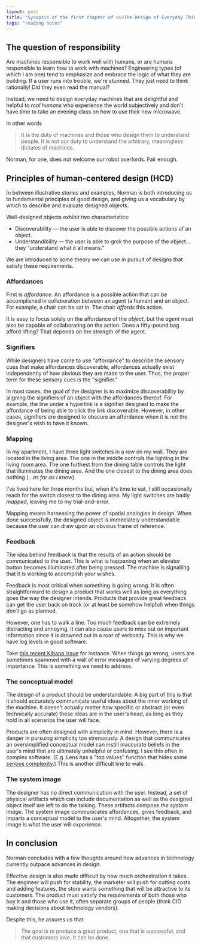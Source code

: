 ```yaml
---
layout: post
title: "Synopsis of the first chapter of <i>The Design of Everyday Things</i>"
tags: "reading notes"
---
```


## The question of responsibility

Are machines responsible to work well with humans, or are humans responsible to learn how to work with machines? Engineering types (of which I am one) tend to emphasize and embrace the logic of what they are building. If a user runs into trouble, we're stunned. They just need to think rationally! Did they even read the manual?

Instead, we need to design everyday machines that are delightful and helpful to _real humans_ who experience the world subjectively and don't have time to take an evening class on how to use their new microwave.

In other words

> It is the duty of machines and those who design them to understand people. It is not our duty to understand the arbitrary, meaningless dictates of machines.

Norman, for one, does not welcome our robot overlords. Fair enough.

## Principles of human-centered design (HCD)

In between illustrative stories and examples, Norman is both introducing us to fundamental principles of good design, and giving us a vocabulary by which to describe and evaluate designed objects.

Well-designed objects exhibit two characteristics:

- Discoverability — the user is able to discover the possible actions of an object.
- Understandibility — the user is able to grok the purpose of the object... they "understand what it all means."

We are introduced to some theory we can use in pursuit of designs that satisfy these requirements.

### Affordances

First is _affordance_. An affordance is a possible action that can be accomplished in collaboration between an agent (a human) and an object. For example, a chair can be sat in. The chair _affords_ this action.

It is easy to focus solely on the affordance of the _object_, but the _agent_ must also be capable of collaborating on the action. Does a fifty-pound bag afford lifting? That depends on the strength of the agent.

### Signifiers

While designers have come to use "affordance" to describe the sensory cues that make affordances discoverable, affordances actually exist independently of how obvious they are made to the user. Thus, the proper term for these sensory cues is the "signifier."

In most cases, the goal of the designer is to maximize discoverability by aligning the signifiers of an object with the affordances thereof. For example, the line under a hyperlink is a signifier designed to make the affordance of being able to click the link discoverable. However, in other cases, signifiers are designed to obscure an affordance when it is not the designer's wish to have it known.

### Mapping

In my apartment, I have three light switches in a row on my wall. They are located in the living area. The one in the middle controls the lighting in the living room area. The one furthest from the dining table controls the light that illuminates the dining area. And the one closest to the dining area does nothing (..._as far as I know_).

I've lived here for three months but, when it's time to eat, I still occasionally reach for the switch closest to the dining area. My light switches are badly _mapped_, leaving me to my trial-and-error.

Mapping means harnessing the power of spatial analogies in design. When done successfully, the designed object is immediately understandable because the user can draw upon an obvious frame of reference.

### Feedback

The idea behind feedback is that the results of an action should be communicated to the user. This is what is happening when an elevator button becomes illuminated after being pressed. The machine is signalling that it is working to accomplish your wishes.

Feedback is most critical when something is going wrong. It is often straightforward to design a product that works well as long as everything goes the way the designer intends. Products that provide great feedback can get the user back on track (or at least be somehow helpful) when things _don't_ go as planned.

However, one has to walk a line. Too much feedback can be extremely distracting and annoying. It can also cause users to miss out on important information since it is drowned out in a roar of verbosity. This is why we have log levels in good software.

Take [this recent Kibana issue](https://github.com/elastic/kibana/issues/67270) for instance. When things go wrong, users are sometimes spammed with a wall of error messages of varying degrees of importance. This is something we need to address.

### The conceptual model

The design of a product should be understandable. A big part of this is that it should accurately communicate useful ideas about the inner working of the machine. It doesn't actually matter how specific or abstract (or even technically accurate) these ideas are in the user's head, as long as they hold in all scenarios the user will face.

Products are often designed with simplicity in mind. However, there is a danger in pursuing simplicity too strenuously. A design that communicates an oversimplified conceptual model can instill inaccurate beliefs in the user's mind that are ultimately unhelpful or confusing. I see this often in complex software. (E.g. Lens has a "top values" function that hides some [serious complexity](https://discuss.elastic.co/t/top3-in-line-graph-and-top-values-in-available-fields-are-different/310382/4).) This is another difficult line to walk.

### The system image

The designer has no direct communication with the user. Instead, a set of physical artifacts which can include documentation as well as the designed object itself are left to do the talking. These artifacts compose _the system image_. The system image communicates affordances, gives feedback, and imparts a conceptual model to the user's mind. Altogether, the system image is what the user will _experience_.

## In conclusion

Norman concludes with a few thoughts around how advances in technology currently outpace advances in design.

Effective design is also made difficult by how much orchestration it takes. The engineer will push for stability, the marketer will push for cutting costs and adding features, the store wants something that will be attractive to its customers. The product must satisfy the requirements of both those who buy it and those who use it, often separate groups of people (think CIO making decisions about technology vendors).

Despite this, he assures us that

> The goal is to produce a great product, one that is successful, and that customers love. It can be done.
